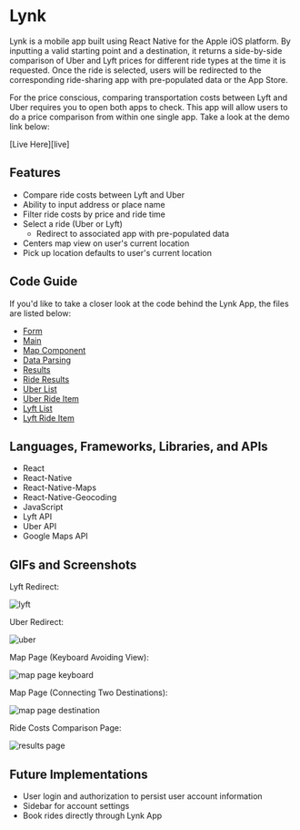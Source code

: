 # Lynk

Lynk is a mobile app built using React Native for the Apple iOS platform. By inputting a valid starting point and a destination, it returns a side-by-side comparison of Uber and Lyft prices for different ride types at the time it is requested. Once the ride is selected, users will be redirected to the corresponding ride-sharing app with pre-populated data or the App Store.

For the price conscious, comparing transportation costs between Lyft and Uber requires you to open both apps to check. This app will allow users to do a price comparison from within one single app. Take a look at the demo link below:

[Live Here][live]

<!-- [live]: demo link goes here-->

## Features

* Compare ride costs between Lyft and Uber
* Ability to input address or place name
* Filter ride costs by price and ride time
* Select a ride (Uber or Lyft)
  + Redirect to associated app with pre-populated data
* Centers map view on user's current location
* Pick up location defaults to user's current location

## Code Guide

If you'd like to take a closer look at the code behind the Lynk App, the files are listed below:

* [Form](./components/form.js)
* [Main](./components/main.js)
* [Map Component](./components/map_view_component.js)
* [Data Parsing](./components/data_parser.js)
* [Results](./components/results.js)
* [Ride Results](./components/ride_results.js)
* [Uber List](./components/uber_list.js)
* [Uber Ride Item](./components/uber_ride_item.js)
* [Lyft List](./components/lyft_list.js)
* [Lyft Ride Item](./components/lyft_ride_item.js)


## Languages, Frameworks, Libraries, and APIs

* React
* React-Native
* React-Native-Maps
* React-Native-Geocoding
* JavaScript
* Lyft API
* Uber API
* Google Maps API

## GIFs and Screenshots

Lyft Redirect:

![lyft](./assets/Lynk_Lyft_Final.gif)

Uber Redirect:

![uber](./assets/Lynk_Uber_Final.gif)

Map Page (Keyboard Avoiding View):

![map page keyboard](./assets/photo3.png)

Map Page (Connecting Two Destinations):

![map page destination](./assets/photo1.png)

Ride Costs Comparison Page:

![results page](./assets/photo2.png)

## Future Implementations
* User login and authorization to persist user account information
* Sidebar for account settings
* Book rides directly through Lynk App
